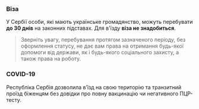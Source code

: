 ### Віза
У Сербії особи, які мають українське громадянство, можуть перебувати **до 30 днів** на законних підставах. Для в'їзду **віза не знадобиться**.
>Зверніть увагу, перебування протягом зазначеного періоду, без оформлення статусу, не дає вам права на отримання будь-якої допомоги від держави, як і будь-якого соціального захисту, а також права на роботу.
### COVID-19
Республіка Сербія дозволила в’їзд на свою територію та транзитний проїзд біженцям без довідки про повну вакцинацію чи негативного ПЦР-тесту.
